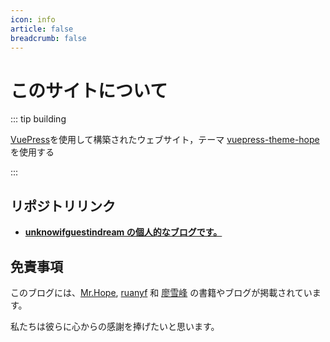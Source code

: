 ```yaml
---
icon: info
article: false
breadcrumb: false
---
```


# このサイトについて

::: tip building

[VuePress](https://v1.vuepress.vuejs.org/zh/guide/)を使用して構築されたウェブサイト，テーマ [vuepress-theme-hope](https://github.com/Mister-Hope/vuepress-theme-hope/) を使用する

:::

## リポジトリリンク

- [**unknowifguestindream の個人的なブログです。**](https://github.com/unknowIfGuestInDream/unknowifguestindream.github.io)

## 免責事項

このブログには、[Mr.Hope](https://mrhope.site/), [ruanyf](https://github.com/ruanyf) 和 [廖雪峰](https://weibo.com/liaoxuefeng) の書籍やブログが掲載されています。

私たちは彼らに心からの感謝を捧げたいと思います。
